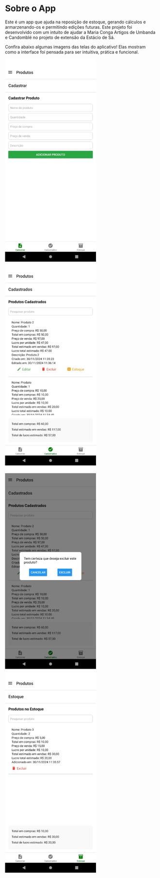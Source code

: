 # Sobre o App

Este é um app que ajuda na reposição de estoque, gerando cálculos e armarzenando-os e permitindo edições futuras. Este projeto foi desenvolvido com um intuito de ajudar a Maria Conga Artigos de Umbanda e Candomblé no projeto de extensão da Estácio de Sá.

Confira abaixo algumas imagens das telas do aplicativo! Elas mostram como a interface foi pensada para ser intuitiva, prática e funcional.

<img src="https://github.com/AdynanAraujo/calculadora-estoque/blob/main/imgs_screens/img1.jpeg" width="300">

<img src="https://github.com/AdynanAraujo/calculadora-estoque/blob/main/imgs_screens/img2.jpeg" width="300">

<img src="https://github.com/AdynanAraujo/calculadora-estoque/blob/main/imgs_screens/img3.jpeg" width="300">

<img src="https://github.com/AdynanAraujo/calculadora-estoque/blob/main/imgs_screens/img4.jpeg" width="300">
